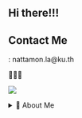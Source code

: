## Hi there!!!

## Contact Me
<p>: nattamon.la@ku.th</p>
<p>🔽🔽🔽</p>
<p>
<a href="mailto:nattamon.la@ku.th"><img src="https://img.shields.io/badge/Gmail-D14836?style=for-the-badge&logo=gmail&logoColor=white"/></a>
</p>

<details>
  <summary>💬 About Me</summary>
        
## Education
- 🎓 **High School (Art-Maths)**\
📅 2015 - 2021\
🖇️ **Kanchanapisek Wittayalai Nakhon Pathom School** - 🇹🇭

- 🎓 **Information Technology**\
📅 2022 - now\
🖇️ **Kasetsart University, Faculty of Liberal Arts and Science** - 🇹🇭
    
## #

</details>
<!--
**ntalp12/ntalp12** is a ✨ _special_ ✨ repository because its `README.md` (this file) appears on your GitHub profile.
Here are some ideas to get you started:
- 🔭 I’m currently working on ...
- 🌱 I’m currently learning ...
- 👯 I’m looking to collaborate on ...
- 🤔 I’m looking for help with ...
- 💬 Ask me about ...
- 📫 How to reach me: ...
- 😄 Pronouns: ...
- ⚡ Fun fact: ...
-->
